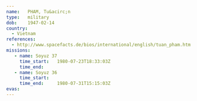 ```yaml
---
name:	PHAM, Tu&acirc;n
type:	military
dob:	1947-02-14
country:
  - Vietnam
references:
  - http://www.spacefacts.de/bios/international/english/tuan_pham.htm
missions:
   - name: Soyuz 37
     time_start:   1980-07-23T18:33:03Z
     time_end:     
   - name: Soyuz 36
     time_start:   
     time_end:     1980-07-31T15:15:03Z
evas:
---
```

